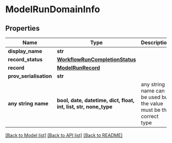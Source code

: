 # ModelRunDomainInfo


## Properties
Name | Type | Description | Notes
------------ | ------------- | ------------- | -------------
**display_name** | **str** |  | 
**record_status** | [**WorkflowRunCompletionStatus**](WorkflowRunCompletionStatus.md) |  | 
**record** | [**ModelRunRecord**](ModelRunRecord.md) |  | 
**prov_serialisation** | **str** |  | 
**any string name** | **bool, date, datetime, dict, float, int, list, str, none_type** | any string name can be used but the value must be the correct type | [optional]

[[Back to Model list]](../README.md#documentation-for-models) [[Back to API list]](../README.md#documentation-for-api-endpoints) [[Back to README]](../README.md)


